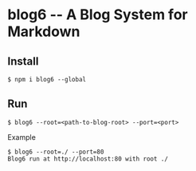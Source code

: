 # blog6 -- A Blog System for Markdown

## Install

```
$ npm i blog6 --global
```

## Run

```
$ blog6 --root=<path-to-blog-root> --port=<port>
```

Example

```
$ blog6 --root=./ --port=80
Blog6 run at http://localhost:80 with root ./
```






